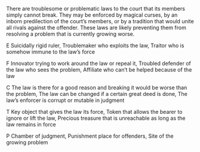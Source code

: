 There are troublesome or problematic laws to the court that its members simply cannot break. They may be enforced by magical curses, by an inborn predilection of the court’s members, or by a tradition that would unite all rivals against the offender. These laws are likely preventing them from resolving a problem that is currently growing worse.

E Suicidally rigid ruler, Troublemaker who exploits the law, Traitor who is somehow immune to the law’s force

F Innovator trying to work around the law or repeal it, Troubled defender of the law who sees the problem, Affiliate who can’t be helped because of the law

C The law is there for a good reason and breaking it would be worse than the problem, The law can be changed if a certain great deed is done, The law’s enforcer is corrupt or mutable in judgment

T Key object that gives the law its force, Token that allows the bearer to ignore or lift the law, Precious treasure that is unreachable as long as the law remains in force

P Chamber of judgment, Punishment place for offenders, Site of the growing problem